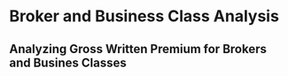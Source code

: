 # Broker and Business Class Analysis

## Analyzing Gross Written Premium for Brokers and Busines Classes


